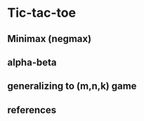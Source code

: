 # Tic-tac-toe


## Minimax (negmax)


## alpha-beta


## generalizing to (m,n,k) game


## references

